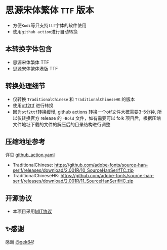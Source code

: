 # 思源宋体繁体 `TTF` 版本
- 方便`Kodi`等只支持`ttf`字体的软件使用
- 使用`github action`进行自动转换

## 本转换字体包含
- 思源宋体繁体 TTF
- 思源宋体繁体港版 TTF

## 转换处理细节
- 仅转换 `TraditionalChinese` 和 `TraditionalChineseHK` 的版本
- 使用[otf2ttf](https://github.com/awesometoolbox/otf2ttf) 进行转换
- 因为`otf2ttf`转换缓慢, github actions 转换一个otf文件大概需要3-5分钟, 所以仅转换官方 release 的 `-Bold` 文件，如有需要可以 folk 项目后，根据压缩文件地址下载的文件的解压后的目录结构进行调整

## 压缩地址参考

详见 [github_action.yaml](./.github/workflows/sourcehan_font_ttf.yml)

- TraditionalChinese: https://github.com/adobe-fonts/source-han-serif/releases/download/2.001R/10_SourceHanSerifTC.zip
- TraditionalChineseHK: https://github.com/adobe-fonts/source-han-serif/releases/download/2.001R/11_SourceHanSerifHC.zip

## 开源协议
- 本项目采用[MIT协议](https://github.com/gek64/SourceHan-font-ttf/raw/main/LICENSE)

## ✨感谢

感谢 [@gek64](https://github.com/gek64)!
